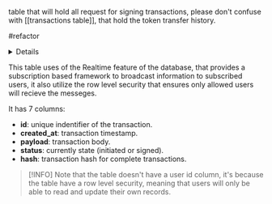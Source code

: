 table that will hold all request for signing transactions, please don't confuse with [[transactions table]], that hold the token transfer history.

#refactor 
<details>
Update table names to avoid confusion.
</details>

This table uses of the Realtime feature of the database, that provides a subscription based framework to broadcast information to subscribed users, it also utilize the row level security that ensures only allowed users will recieve the messeges.

It has 7 columns:
- **id**: unique indentifier of the transaction.
- **created_at**: transaction timestamp.
- **payload**: transaction body.
- **status**: currently state (initiated or signed).
- **hash**: transaction hash for complete transactions.


> [!INFO]
> Note that the table doesn't have a user id column, it's because the table have a row level security, meaning that users will only be able to read and update their own records.
